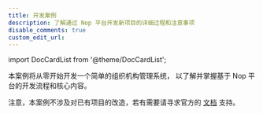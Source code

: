 ```yaml
---
title: 开发案例
description: 了解通过 Nop 平台开发新项目的详细过程和注意事项
disable_comments: true
custom_edit_url:
---
```


import DocCardList from '@theme/DocCardList';

本案例将从零开始开发一个简单的组织机构管理系统，
以了解并掌握基于 Nop 平台的开发流程和核心内容。

注意，本案例不涉及对已有项目的改造，若有需要请寻求官方的
[文档](https://gitee.com/canonical-entropy/nop-entropy/tree/master/docs)
支持。

<DocCardList />

